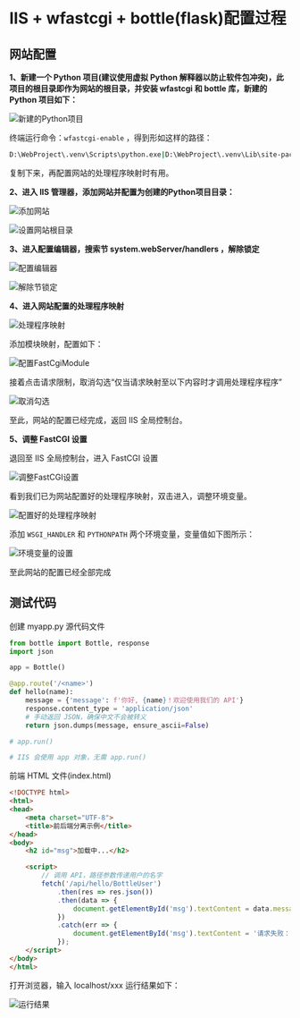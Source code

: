 # IIS + wfastcgi + bottle(flask)配置过程

## 网站配置

**1、新建一个 Python 项目(建议使用虚拟 Python 解释器以防止软件包冲突)，此项目的根目录即作为网站的根目录，并安装 wfastcgi 和 bottle 库，新建的 Python 项目如下：**

![新建的Python项目](./Pictures/新建的Python项目.png)

终端运行命令：`wfastcgi-enable` ，得到形如这样的路径：

```cmd
D:\WebProject\.venv\Scripts\python.exe|D:\WebProject\.venv\Lib\site-packages\wfastcgi.py
```

复制下来，再配置网站的处理程序映射时有用。

**2、进入 IIS 管理器，添加网站并配置为创建的Python项目目录：**

![添加网站](./Pictures/添加网站.png)

![设置网站根目录](./Pictures/设置网站根目录.png)



**3、进入配置编辑器，搜索节 system.webServer/handlers ，解除锁定**

![配置编辑器](./Pictures/配置编辑器.png)

![解除节锁定](./Pictures/解除节锁定.png)

**4、进入网站配置的处理程序映射**

![处理程序映射](./Pictures/处理程序映射.png)

添加模块映射，配置如下：

![配置FastCgiModule](./Pictures/配置FastCgiModule.png)

接着点击请求限制，取消勾选“仅当请求映射至以下内容时才调用处理程序程序”

![取消勾选](./Pictures/取消勾选.png)

至此，网站的配置已经完成，返回 IIS 全局控制台。

**5、调整 FastCGI 设置**

退回至 IIS 全局控制台，进入 FastCGI 设置

![调整FastCGI设置](./Pictures/调整FastCGI设置.png)

看到我们已为网站配置好的处理程序映射，双击进入，调整环境变量。

![配置好的处理程序映射](./Pictures/配置好的处理程序映射.png)

添加 `WSGI_HANDLER` 和 `PYTHONPATH` 两个环境变量，变量值如下图所示：

![环境变量的设置](./Pictures/环境变量的设置.png)

至此网站的配置已经全部完成

## 测试代码

创建 myapp.py 源代码文件

```python
from bottle import Bottle, response
import json

app = Bottle()

@app.route('/<name>')
def hello(name):
    message = {'message': f'你好, {name}！欢迎使用我们的 API'}
    response.content_type = 'application/json'
    # 手动返回 JSON，确保中文不会被转义
    return json.dumps(message, ensure_ascii=False)

# app.run()

# IIS 会使用 app 对象，无需 app.run()

```

前端 HTML 文件(index.html)

```html
<!DOCTYPE html>
<html>
<head>
    <meta charset="UTF-8">
    <title>前后端分离示例</title>
</head>
<body>
    <h2 id="msg">加载中...</h2>

    <script>
        // 调用 API，路径参数传递用户的名字
        fetch('/api/hello/BottleUser')
            .then(res => res.json())
            .then(data => {
                document.getElementById('msg').textContent = data.message;
            })
            .catch(err => {
                document.getElementById('msg').textContent = '请求失败：' + err;
            });
    </script>
</body>
</html>
```

打开浏览器，输入 localhost/xxx 运行结果如下：

![运行结果](./运行结果.png)